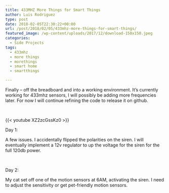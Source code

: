 ```yaml
---
title: 433MHZ More Things for Smart Things
author: Luis Rodriguez
type: post
date: 2018-02-05T22:30:22+00:00
url: /post/2018/02/05/433mhz-more-things-for-smart-things/
featured_image: /wp-content/uploads/2017/12/download-150x150.jpeg
categories:
  - Side Projects
tags:
  - 433mhz
  - more things
  - morethings
  - smart home
  - smartthings

---
```

Finally &#8211; off the breadboard and into a working environment. It&#8217;s currently working for 433mhz sensors, I will possibly be adding more frequencies later. For now I will continue refining the code to release it on github.

&nbsp;

{{< youtube XZ2zcGssKz0 >}}

Day 1:

A few issues. I accidentally flipped the polarities on the siren. I will eventually implement a 12v regulator to up the voltage for the siren for the full 120db power.

&nbsp;

Day 2:

My cat set off one of the motion sensors at 6AM, activating the siren. I need to adjust the sensitivity or get pet-friendly motion sensors.